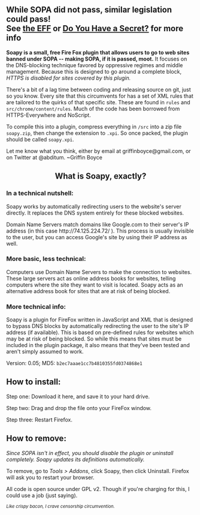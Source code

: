 <h2>While SOPA did not pass, similar legislation could pass!<br/>
See <a href="http://eff.org">the EFF</a> or <a href="http://www.doyouhaveasecret.org/">Do You Have a Secret?</a> for more info</h2>

<p><b>Soapy is a small, free Fire Fox plugin that allows users to go to web sites banned under SOPA -- making SOPA, if it is passed, moot.</b> It focuses on the DNS-blocking technique favored by oppressive regimes and middle management. Because this is designed to go around a complete block, <i>HTTPS is disabled for sites covered by this plugin.</i></p>

<p>There's a bit of a lag time between coding and releasing source on git, just so you know.  Every site that this circumvents for has a set of XML rules that are tailored to the quirks of that specific site.  These are found in <code>rules</code> and <code>src/chrome/content/rules</code>.  Much of the code has been borrowed from HTTPS-Everywhere and NoScript.</p>

<p>To compile this into a plugin, compress everything in <code>/src</code> into a zip file <code>soapy.zip</code>, then change the extension to <code>.xpi</code>.  So once packed, the plugin should be called <code>soapy.xpi</code>. </p>

<p>Let me know what you think, either by email at griffinboyce@gmail.com, or on Twitter at @abditum. ~Griffin Boyce</p>

<center><h2>What is Soapy, exactly?</h2></center>

<h3>In a technical nutshell:</h3>
<p>Soapy works by automatically redirecting users to the website's server
directly. It replaces the DNS system entirely for these blocked
websites.</p>

<p>Domain Name Servers match domains like Google.com to their server's IP
address (in this case http://74.125.224.72/ ). This process is usually
invisible to the user, but you can access Google's site by using their
IP address as well.</p>

<h3>More basic, less technical:</h3>
<p>Computers use Domain Name Servers to make the connection to websites.
These large servers act as online address books for websites, telling
computers where the site they want to visit is located. Soapy acts as an
alternative address book for sites that are at risk of being blocked.</p>

<h3>More technical info:</h3>
<p>Soapy is a plugin for FireFox written in JavaScript and XML that is
designed to bypass DNS blocks by automatically redirecting the user to
the site's IP address (if available). This is based on pre-defined rules
for websites which may be at risk of being blocked. So while this means
that sites must be included in the plugin package, it also means that
they've been tested and aren't simply assumed to work.</p>

<p>Version: 0.05; MD5: <code>b2ec7aaae1cc7b4810355fd0374868e1</code></p>

<h2>How to install:</h2>
<p>Step one: Download it here, and save it to your hard drive.</p>
<p>Step two: Drag and drop the file onto your FireFox window.</p>
<p>Step three: Restart Firefox.</p>

<h2>How to remove:</h2>
<p><i>Since SOPA isn't in effect, you should disable the plugin or uninstall completely.  Soapy updates its definitions automatically.</i></p>
<p>To remove, go to <i>Tools > Addons</i>, click Soapy, then click Uninstall. Firefox will ask you to restart your browser.</p>

All code is open source under GPL v2. Though if you're charging for this, I could use a job (just saying).</p>



<p><i><small>Like crispy bacon, I crave censorship circumvention.</small></i></p>

